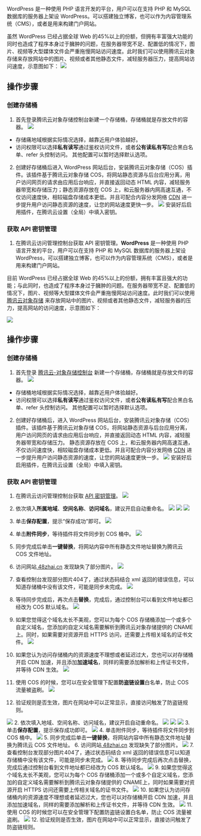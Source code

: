 WordPress 是一种使用 PHP 语言开发的平台，用户可以在支持 PHP 和 MySQL 数据库的服务器上架设 WordPress。可以搭建独立博客，也可以作为内容管理系统（CMS），或者是用来构建门户网站。

虽然 WordPress 已经占据全球 Web 的45%以上的份额，但拥有丰富强大功能的同时也造成了程序本身过于臃肿的问题，在服务器带宽不足、配置低的情况下，图片、视频等大型媒体文件会严重拖慢网站访问速度。此时我们可以使用腾讯云对象存储来存放网站中的图片、视频或者其他静态文件，减轻服务器压力，提高网站访问速度，示意图如下：
![](https://qcloudimg.tencent-cloud.cn/raw/67c6850cad068b091609766ee70cdb14.png)
## 操作步骤
### 创建存储桶
1. 首先登录腾讯云对象存储控制台新建一个存储桶，存储桶就是存放文件的容器。
![](https://qcloudimg.tencent-cloud.cn/raw/a0f0cc050a483d8a8d09526a66b1e720.jpeg)
 - 存储痛地域根据实际情况选择，越靠近用户体验越好。
 - 访问权限可以选择**私有读写**通过鉴权访问文件，或者**公有读私有写**配合黑白名单、refer 头控制访问。
其他配置可以暂时选择默认选项。

2. 创建好存储桶后进入 WordPress 网站后台，安装腾讯云对象存储（COS）插件。该插件基于腾讯云对象存储 COS，将网站静态资源与后台应用分离，用户访问网页的请求由应用后台响应，并直接返回动态 HTML 内容，减轻服务器带宽和存储压力；静态资源存放在 COS 上，和云服务器内网高速互通，不仅访问速度快，相较磁盘存储成本更低。并且可配合内容分发网络 [CDN](https://cloud.tencent.com/product/cdn?from=10680) 进一步提升用户访问静态资源的速度，让您的网站速度更快一步。
![](https://qcloudimg.tencent-cloud.cn/raw/27bbcdb2f8ddaf8f3b9943dc64175813.jpeg)
安装好后启用插件，在腾讯云设置（全局）中填入密钥。

### 获取 API 密钥管理
1. 在腾讯云访问管理控制台获取 API 密钥管理。**WordPress** 是一种使用 PHP 语言开发的平台，用户可以在支持 PHP 和 MySQL 数据库的服务器上架设 WordPress，可以搭建独立博客，也可以作为内容管理系统（CMS），或者是用来构建门户网站。

目前 WordPress 已经占据全球 Web 的45%以上的份额，拥有丰富且强大的功能；与此同时，也造成了程序本身过于臃肿的问题。在服务器带宽不足、配置低的情况下，图片、视频等大型媒体文件会严重拖慢网站访问速度。此时我们可以使用 [腾讯云对象存储](https://console.cloud.tencent.com/cos) 来存放网站中的图片、视频或者其他静态文件，减轻服务器的压力，提高网站的访问速度，示意图如下：

![](https://qcloudimg.tencent-cloud.cn/raw/67c6850cad068b091609766ee70cdb14.png)
## 操作步骤
### 创建存储桶
1. 首先登录 [腾讯云-对象存储控制台](https://console.cloud.tencent.com/cos/bucket) 新建一个存储桶，存储桶就是存放文件的容器。
<span id="Request"></span>
![](https://qcloudimg.tencent-cloud.cn/raw/133b5a93ec49951076a7779094ae399c.png)
 - 存储桶地域根据实际情况选择，越靠近用户体验越好。
 - 访问权限可以选择**私有读写**通过鉴权访问文件，或者**公有读私有写**配合黑白名单、refer 头控制访问。
其他配置可以暂时选择默认选项。

2. 创建好存储桶后，进入 WordPress 网站后台，安装腾讯云对象存储（COS）插件。该插件基于腾讯云对象存储 COS，将网站静态资源与后台应用分离，用户访问网页的请求由应用后台响应，并直接返回动态 HTML 内容，减轻服务器带宽和存储压力。
静态资源存放在 COS 上，和云服务器内网高速互通，不仅访问速度快，相较磁盘存储成本更低。并且可配合内容分发网络 [CDN](https://cloud.tencent.com/product/cdn?from=10680) 进一步提升用户访问静态资源的速度，让您的网站速度更快一步。
<span id="Request"></span>
![](https://qcloudimg.tencent-cloud.cn/raw/27bbcdb2f8ddaf8f3b9943dc64175813.jpeg)
<span id="Request"></span>
安装好后启用插件，在腾讯云设置（全局）中填入密钥。

### 获取 API 密钥管理
1. 在腾讯云访问管理控制台获取 [API 密钥管理](https://console.cloud.tencent.com/cam/capi)。
<span id="Request"></span>
![](https://qcloudimg.tencent-cloud.cn/raw/0b327756b85c6aee1cbefe44a583b5b7.png)

2. 依次填入**所属地域**、**空间名称**、**访问域名**，建议开启自动重命名。
<span id="Request"></span>
![](https://qcloudimg.tencent-cloud.cn/raw/b69ca4f0e6a082865bf2f9f4d5cf23e8.jpeg)
<span id="Request"></span>
![](https://qcloudimg.tencent-cloud.cn/raw/c83918fe0f38a4e31d71f67057ed43e7.jpeg)
<span id="Request"></span>
![](https://qcloudimg.tencent-cloud.cn/raw/25ee2c96c7d21de653914d4a381044bc.jpeg)

3. 单击**保存配置**，提示“保存成功”即可。
<span id="Request"></span>
![](https://qcloudimg.tencent-cloud.cn/raw/8c313f895ba06b6d9f26497d15eedae6.png)
4. 单击**附件同步**，等待插件将文件同步到 COS 桶中。
<span id="Request"></span>
![](https://qcloudimg.tencent-cloud.cn/raw/2f31a63eaeaf170a558f32f92cecec68.png)
5. 同步完成后单击**一键替换**，将网站内容中所有静态文件地址替换为腾讯云 COS 文件地址。
6. 访问网站[ 48zhai.cn](https://48zhai.cn/) 发现缺失了部分图片。
<span id="Request"></span>
![](https://qcloudimg.tencent-cloud.cn/raw/036f832151007f61973d9ef262fd799e.png)
7. 查看控制台发现部分图片404了，通过状态码结合 xml 返回的错误信息，可以知道存储桶中没有该文件，可能是同步未完成。
<span id="Request"></span>
![](https://qcloudimg.tencent-cloud.cn/raw/a7f47727e2cf0deb7938d9a8622e4de9.png)
8. 等待同步完成后，再次点击**替换**，完成后，通过控制台可以看到文件地址都已经改为 COS 默认域名。
<span id="Request"></span>
![](https://qcloudimg.tencent-cloud.cn/raw/140a634ecb5319d5b15676f3f1fee791.png)
9. 如果您觉得这个域名太长不美观，您可以为每个 COS 存储桶添加一个或多个自定义域名，您添加的自定义域名需要解析到腾讯云对象存储提供的 CNAME 上。同时，如果需要对资源开启 HTTPS 访问，还需要上传相关域名的证书文件。
<span id="Request"></span>
![](https://qcloudimg.tencent-cloud.cn/raw/4694358e382050810038bcb8686e882e.png)
10. 如果您认为访问存储桶内的资源速度不理想或者延迟过大，您也可以对存储桶开启 CDN 加速，并且添加**加速域名**，同样的需要添加解析和上传证书文件，并等待 CDN 生效。
<span id="Request"></span>
![](https://qcloudimg.tencent-cloud.cn/raw/b12efebddb1c253601f358caf9293074.png)
11. 使用 COS 的时候，您可以在安全管理下配置**防盗链设置**白名单，防止 COS 流量被盗刷。
<span id="Request"></span>
![](https://qcloudimg.tencent-cloud.cn/raw/219774d398ab0b8036c29c7941f483fc.png)
12. 验证规则是否生效，图片在网站中可以正常显示，直接访问触发了防盗链规则。

![](https://qcloudimg.tencent-cloud.cn/raw/0b327756b85c6aee1cbefe44a583b5b7.png)
2. 依次填入地域、空间名称、访问域名，建议开启自动重命名。
![](https://qcloudimg.tencent-cloud.cn/raw/b69ca4f0e6a082865bf2f9f4d5cf23e8.jpeg)
![](https://qcloudimg.tencent-cloud.cn/raw/c83918fe0f38a4e31d71f67057ed43e7.jpeg)
![](https://qcloudimg.tencent-cloud.cn/raw/25ee2c96c7d21de653914d4a381044bc.jpeg)
3. 单击**保存配置**，提示保存成功即可。
![](https://qcloudimg.tencent-cloud.cn/raw/8c313f895ba06b6d9f26497d15eedae6.png)
4. 单击附件同步，等待插件将文件同步到 COS 桶中。
![](https://qcloudimg.tencent-cloud.cn/raw/2f31a63eaeaf170a558f32f92cecec68.png)
5. 同步完成后单击**一键替换**，将网站内容中所有静态文件地址替换为腾讯云 COS 文件地址。
6. 访问网站[ 48zhai.cn](https://48zhai.cn/) 发现缺失了部分图片。
![](https://qcloudimg.tencent-cloud.cn/raw/036f832151007f61973d9ef262fd799e.png)
7. 查看控制台发现部分图片404了，通过状态码结合 xml 返回的错误信息可以知道存储桶中没有该文件，可能是同步未完成。
![](https://qcloudimg.tencent-cloud.cn/raw/a7f47727e2cf0deb7938d9a8622e4de9.png)
8. 等待同步完成后再次点击替换，完成后通过控制台看到文件地址都已经改为 COS 默认域名。
![](https://qcloudimg.tencent-cloud.cn/raw/140a634ecb5319d5b15676f3f1fee791.png)
9. 如果您觉得这个域名太长不美观，您可以为每个 COS 存储桶添加一个或多个自定义域名，您添加的自定义域名需要解析到腾讯云对象存储提供的 CNAME上，同时如果需要对资源开启 HTTPS 访问还需要上传相关域名的证书文件。
![](https://qcloudimg.tencent-cloud.cn/raw/4694358e382050810038bcb8686e882e.png)
10. 如果您认为访问存储桶内的资源速度不理想或者延迟过大，您也可以对存储桶开启 CDN 加速，并且添加加速域名，同样的需要添加解析和上传证书文件，并等待 CDN 生效。
![](https://qcloudimg.tencent-cloud.cn/raw/b12efebddb1c253601f358caf9293074.png)
11. 使用 COS 的时候您可以在安全管理下配置防盗链设置白名单，防止 COS 流量被盗刷。
![](https://qcloudimg.tencent-cloud.cn/raw/219774d398ab0b8036c29c7941f483fc.png)
12. 验证规则是否生效，图片在网站中可以正常显示，直接访问触发了防盗链规则。
